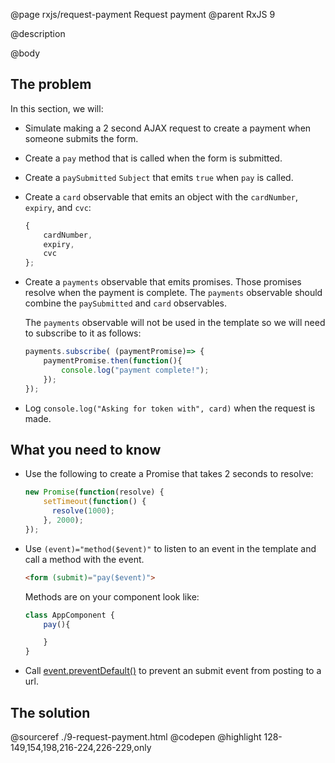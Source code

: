 @page rxjs/request-payment Request payment
@parent RxJS 9

@description

@body

## The problem

In this section, we will:

- Simulate making a 2 second AJAX request to create a payment when someone submits the form.  
- Create a `pay` method that is called when the form is submitted.
- Create a `paySubmitted` `Subject` that emits `true` when
  `pay` is called.
- Create a `card` observable that emits an object with the
  `cardNumber`, `expiry`, and `cvc`:
  ```js
  {
      cardNumber,
      expiry,
      cvc
  };
  ```
- Create a `payments` observable that emits promises. Those
  promises resolve when the payment is complete. The `payments`
  observable should combine the `paySubmitted` and `card`
  observables.

  The `payments` observable
  will not be used in the template so we will need to
  subscribe to it as follows:
  ```js
  payments.subscribe( (paymentPromise)=> {
      paymentPromise.then(function(){
          console.log("payment complete!");
      });
  });
  ```
- Log `console.log("Asking for token with", card)` when
  the request is made.

## What you need to know

- Use the following to create a Promise that takes 2 seconds to resolve:
  ```js
  new Promise(function(resolve) {
      setTimeout(function() {
        resolve(1000);
      }, 2000);
  });
  ```

- Use `(event)="method($event)"` to listen to an event in the
  template and call a method with the event.
  ```html
  <form (submit)="pay($event)">
  ```
  Methods are on your component look like:
  ```typescript
  class AppComponent {
      pay(){

      }
  }
  ```
- Call [event.preventDefault()](https://developer.mozilla.org/en-US/docs/Web/API/Event/preventDefault) to prevent an submit event from posting
  to a url.

## The solution

@sourceref ./9-request-payment.html
@codepen
@highlight 128-149,154,198,216-224,226-229,only
